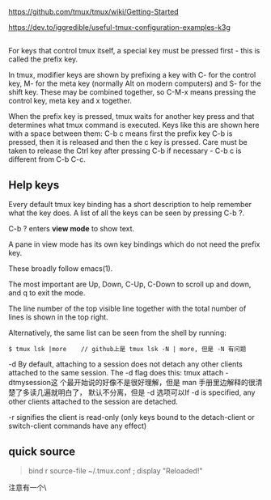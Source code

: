 https://github.com/tmux/tmux/wiki/Getting-Started

https://dev.to/iggredible/useful-tmux-configuration-examples-k3g

## 

For keys that control tmux itself, a special key must be pressed first - this
is called the prefix key.

In tmux, modifier keys are shown by prefixing a key with C- for the control key,
M- for the meta key (normally Alt on modern computers) and S- for the shift
key.  These may be combined together, so C-M-x means pressing the control key,
meta key and x together.


When the prefix key is pressed, tmux waits for another key press and that
determines what tmux command is executed. Keys like this are shown here with a
space between them: C-b c means first the prefix key C-b is pressed, then it is
released and then the c key is pressed. Care must be taken to release the Ctrl
key after pressing C-b if necessary - C-b c is different from C-b C-c.


## Help keys

Every default tmux key binding has a short description to help remember what
the key does. A list of all the keys can be seen by pressing C-b ?.

C-b ? enters **view mode** to show text.

 A pane in view mode has its own key bindings which do not need the prefix key.

 These broadly follow emacs(1). 
 
 The most important are Up, Down, C-Up, C-Down to scroll up and down, and q to
 exit the mode. 
 
 The line number of the top visible line together with the total number of
 lines is shown in the top right.

 Alternatively, the same list can be seen from the shell by running:

    $ tmux lsk |more    // github上是 tmux lsk -N | more, 但是 -N 有问题


-d By default, attaching to a session does not detach any other clients
attached to the same session. The -d flag does this: tmux attach -dtmysession这
个最开始说的好像不是很好理解，但是 man 手册里边解释的很清楚了多读几遍就明白了，
默认不分离，但是 -d 选项可以If -d is specified, any other clients attached to
the session are detached.  

-r signifies the client is read-only (only keys bound to the detach-client or
switch-client commands have any effect)



## quick source

> bind r source-file ~/.tmux.conf \; display "Reloaded!"

注意有一个\
